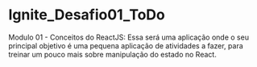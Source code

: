 # Ignite_Desafio01_ToDo
Modulo 01 - Conceitos do ReactJS: Essa será uma aplicação onde o seu principal objetivo é uma pequena aplicação de atividades a fazer, para treinar um pouco mais sobre manipulação do estado no React.
